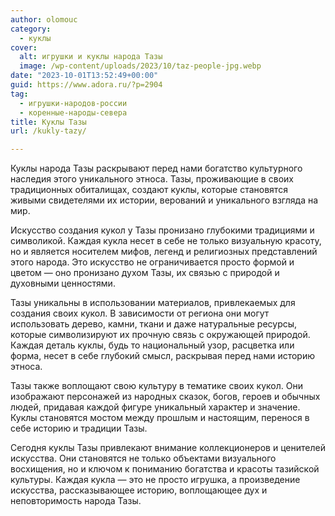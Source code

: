 ```yaml
---
author: olomouc
category:
  - куклы
cover:
  alt: игрушки и куклы народа Тазы
  image: /wp-content/uploads/2023/10/taz-people-jpg.webp
date: "2023-10-01T13:52:49+00:00"
guid: https://www.adora.ru/?p=2904
tag:
  - игрушки-народов-россии
  - коренные-народы-севера
title: Куклы Тазы
url: /kukly-tazy/

---
```

Куклы народа Тазы раскрывают перед нами богатство культурного наследия этого уникального этноса. Тазы, проживающие в своих традиционных обиталищах, создают куклы, которые становятся живыми свидетелями их истории, верований и уникального взгляда на мир.

Искусство создания кукол у Тазы пронизано глубокими традициями и символикой. Каждая кукла несет в себе не только визуальную красоту, но и является носителем мифов, легенд и религиозных представлений этого народа. Это искусство не ограничивается просто формой и цветом — оно пронизано духом Тазы, их связью с природой и духовными ценностями.

Тазы уникальны в использовании материалов, привлекаемых для создания своих кукол. В зависимости от региона они могут использовать дерево, камни, ткани и даже натуральные ресурсы, которые символизируют их прочную связь с окружающей природой. Каждая деталь куклы, будь то национальный узор, расцветка или форма, несет в себе глубокий смысл, раскрывая перед нами историю этноса.

Тазы также воплощают свою культуру в тематике своих кукол. Они изображают персонажей из народных сказок, богов, героев и обычных людей, придавая каждой фигуре уникальный характер и значение. Куклы становятся мостом между прошлым и настоящим, перенося в себе историю и традиции Тазы.

Сегодня куклы Тазы привлекают внимание коллекционеров и ценителей искусства. Они становятся не только объектами визуального восхищения, но и ключом к пониманию богатства и красоты тазийской культуры. Каждая кукла — это не просто игрушка, а произведение искусства, рассказывающее историю, воплощающее дух и неповторимость народа Тазы.
